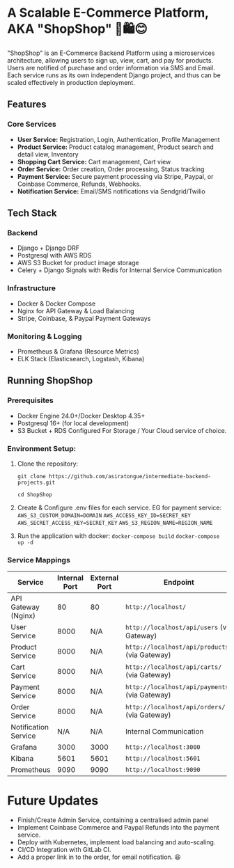 # A Scalable E-Commerce Platform, AKA "ShopShop" 🛒🛍️😊
"ShopShop" is an E-Commerce Backend Platform using a microservices architecture, allowing users to sign up, view,
cart, and pay for products. Users are notified of purchase and order information via SMS and Email.
Each service runs as its own independent Django project, and thus can be scaled effectively in production deployment.

## Features

### Core Services
- **User Service:** Registration, Login, Authentication, Profile Management
- **Product Service:** Product catalog management, Product search and detail view, Inventory
- **Shopping Cart Service:** Cart management, Cart view
- **Order Service:** Order creation, Order processing, Status tracking
- **Payment Service:** Secure payment processing via Stripe, Paypal, or Coinbase Commerce, Refunds, Webhooks.
- **Notification Service:** Email/SMS notifications via Sendgrid/Twilio

## Tech Stack

### Backend
- Django + Django DRF
- Postgresql with AWS RDS
- AWS S3 Bucket for product image storage
- Celery + Django Signals with Redis for Internal Service Communication


### Infrastructure
- Docker & Docker Compose
- Nginx for API Gateway & Load Balancing
- Stripe, Coinbase, & Paypal Payment Gateways


### Monitoring & Logging
- Prometheus & Grafana (Resource Metrics)
- ELK Stack (Elasticsearch, Logstash, Kibana)

## Running ShopShop
### Prerequisites
- Docker Engine 24.0+/Docker Desktop 4.35+
- Postgresql 16+ (for local development)
- S3 Bucket + RDS Configured For Storage / Your Cloud service of choice.
### Environment Setup:
1) Clone the repository:


   ```git clone https://github.com/asiratongue/intermediate-backend-projects.git```


   ```cd ShopShop```

2) Create & Configure .env files for each service. EG for payment service:
   ```AWS_S3_CUSTOM_DOMAIN=DOMAIN```
   ```AWS_ACCESS_KEY_ID=SECRET_KEY```
   ```AWS_SECRET_ACCESS_KEY=SECRET_KEY```
   ```AWS_S3_REGION_NAME=REGION_NAME```
   

3) Run the application with docker:
```docker-compose build```
```docker-compose up -d```

### Service Mappings

| Service             | Internal Port | External Port | Endpoint                                    |
|----------------------|---------------|---------------|---------------------------------------------|
| API Gateway (Nginx)  | 80            | 80            | `http://localhost/`                         |
| User Service         | 8000          | N/A           | `http://localhost/api/users` (via Gateway)  |
| Product Service      | 8000          | N/A           | `http://localhost/api/products/` (via Gateway) |
| Cart Service         | 8000          | N/A           | `http://localhost/api/carts/` (via Gateway)  |
| Payment Service      | 8000          | N/A           | `http://localhost/api/payments/` (via Gateway) |
| Order Service        | 8000          | N/A           | `http://localhost/api/orders/` (via Gateway)  |
| Notification Service | N/A           | N/A           | Internal Communication                      |
| Grafana              | 3000          | 3000          | `http://localhost:3000`                     |
| Kibana               | 5601          | 5601          | `http://localhost:5601`                     |
| Prometheus           | 9090          | 9090          | `http://localhost:9090`                     |

# Future Updates

- Finish/Create Admin Service, containing a centralised admin panel
- Implement Coinbase Commerce and Paypal Refunds into the payment service.
- Deploy with Kubernetes, implement load balancing and auto-scaling.
- CI/CD Integration with GitLab CI.
- Add a proper link in to the order, for email notification. 😆
